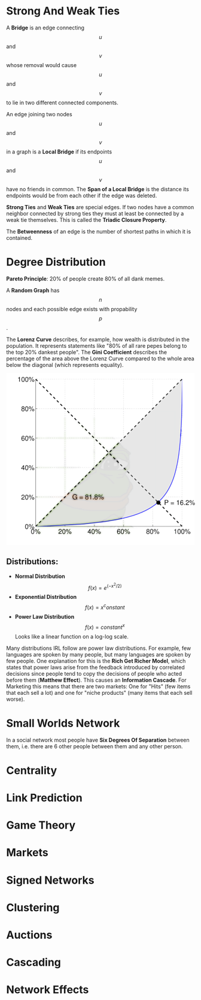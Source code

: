# Strong And Weak Ties

A **Bridge** is an edge connecting $$u$$ and $$v$$ whose removal would cause $$u$$ and $$v$$ to lie in two different connected components.

An edge joining two nodes $$u$$ and $$v$$ in a graph is a **Local Bridge** if its endpoints $$u$$ and $$v$$ have no friends in common. The **Span of a Local Bridge** is the distance its endpoints would be from each other if the edge was deleted.

**Strong Ties** and **Weak Ties** are special edges. If two nodes have a common neighbor connected by strong ties they must at least be connected by a weak tie themselves. This is called the **Triadic Closure Property**.

The **Betweenness** of an edge is the number of shortest paths in which it is contained.


# Degree Distribution

**Pareto Principle**: 20% of people create 80% of all dank memes.

A **Random Graph** has $$n$$ nodes and each possible edge exists with propability $$p$$.

The **Lorenz Curve** describes, for example, how wealth is distributed in the population. It represents statements like "80% of all rare pepes belong to the top 20% dankest people". The **Gini Coefficient** describes the percentage of the area above the Lorenz Curve compared to the whole area below the diagonal (which represents equality).

![An example Lorenz Curve with Gini Coefficient $$G$$](img/lorenz-curve.png)

## Distributions:

* **Normal Distribution** $$f(x) = e^(-x^2/2)$$
* **Exponential Distribution** $$f(x) = x^constant$$
* **Power Law Distribution** $$f(x) = constant^x$$ Looks like a linear function on a log-log scale.

Many distributions IRL follow are power law distributions. For example, few languages are spoken by many people, but many languages are spoken by few people. One explanation for this is the **Rich Get Richer Model**, which states that power laws arise from the feedback introduced by correlated decisions since people tend to copy the decisions of people who acted before them (**Matthew Effect**). This causes an **Information Cascade**. For Marketing this means that there are two markets: One for "Hits" (few items that each sell a lot) and one for "niche products" (many items that each sell worse).


# Small Worlds Network

In a social network most people have **Six Degrees Of Separation** between them, i.e. there are 6 other people between them and any other person.


# Centrality


# Link Prediction


# Game Theory


# Markets


# Signed Networks


# Clustering


# Auctions


# Cascading


# Network Effects

